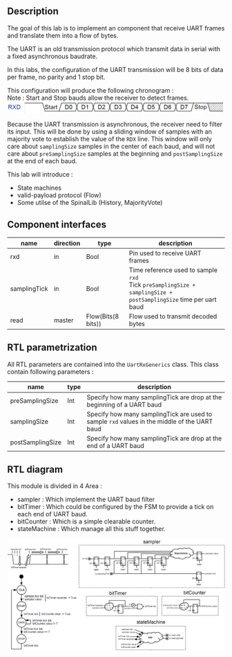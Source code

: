 ## Description
The goal of this lab is to implement an component that receive UART frames and translate them into a flow of bytes.

The UART is an old transmission protocol which transmit data in serial with a fixed asynchronous baudrate.

In this labs, the configuration of the UART transmission will be 8 bits of data per frame, no parity and 1 stop bit.

This configuration will produce the following chronogram :<br>
Note : Start and Stop bauds allow the receiver to detect frames.
![](assets/uart.png)

Because the UART transmission is asynchronous, the receiver need to filter its input. This will be done by using a sliding window of samples with an majority vote to establish the value of the `RDX` line.
This window will only care about `samplingSize` samples in the center of each baud, and will not care about `preSamplingSize` samples at the beginning and `postSamplingSize` at the end of each baud.


This lab will introduce :

- State machines
- valid-payload protocol (Flow)
- Some utilse of the SpinalLib (History, MajorityVote)

## Component interfaces

| name | direction | type | description |
| ------ | ----------- | ------ | ------ |
| rxd | in | Bool | Pin used to receive UART frames |
| samplingTick | in | Bool | Time reference used to sample `rxd` <br> Tick `preSamplingSize + samplingSize + postSamplingSize` time per uart baud  |
| read | master | Flow(Bits(8 bits)) | Flow used to transmit decoded bytes |

## RTL parametrization

All RTL parameters are contained into the `UartRxGenerics` class. This class contain following parameters :

| name | type | description |
| ------ | ----------- | ------ |
| preSamplingSize | Int | Specify how many samplingTick are drop at the beginning of a UART baud |
| samplingSize | Int | Specify how many samplingTick are used to sample `rxd` values in the middle of the UART baud  |
| postSamplingSize | Int | Specify how many samplingTick are drop at the end of a UART baud  |


## RTL diagram

This module is divided in 4 Area :

- sampler : Which implement the UART baud filter
- bitTimer : Which could be configured by the FSM to provide a tick on each end of UART baud.
- bitCounter : Which is a simple clearable counter.
- stateMachine : Which manage all this stuff together.

![](assets/diagram.png)
